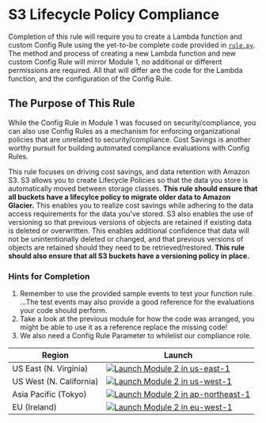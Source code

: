 # S3 Lifecycle Policy Compliance
Completion of this rule will require you to create a Lambda function and custom Config Rule using the yet-to-be complete code provided in [`rule.py`](./rule.py).  The method and process of creating a new Lambda function and new custom Config Rule will mirror Module 1, no additional or different permissions are required.  All that will differ are the code for the Lambda function, and the configuration of the Config Rule.

## The Purpose of This Rule
While the Config Rule in Module 1 was focused on security/compliance, you can also use Config Rules as a mechanism for enforcing organizational policies that are unrelated to security/compliance.  Cost Savings is another worthy pursuit for building automated compliance evaluations with Config Rules.

This rule focuses on driving cost savings, and data retention with Amazon S3. S3 allows you to create Lifecycle Policies so that the data you store is automatically moved between storage classes. **This rule should ensure that all buckets have a lifecylce policy to migrate older data to Amazon Glacier.** This enables you to realize cost savings while adhering to the data access requirements for the data you've stored.  S3 also enables the use of versioning so that previous versions of objects are retained if existing data is deleted or overwritten.  This enables additional confidence that data will not be unintentionally deleted or changed, and that previous versions of objects are retained should they need to be retrieved/restored. **This rule should also ensure that all S3 buckets have a versioning policy in place.**

### Hints for Completion
1. Remember to use the provided sample events to test your function rule. ...The test events may also provide a good reference for the evaluations your code should perform.
2. Take a look at the previous module for how the code was arranged, you might be able to use it as a reference replace the missing code!
3. We also need a Config Rule Parameter to whilelist our compliance role.

Region| Launch
------|-----
US East (N. Virginia) | [![Launch Module 2 in us-east-1](http://docs.aws.amazon.com/AWSCloudFormation/latest/UserGuide/images/cloudformation-launch-stack-button.png)](https://console.aws.amazon.com/cloudformation/home?region=us-east-1#/stacks/new?stackName=ConfigRules-Module-1-Security-Groups&templateURL=https://s3.ap-northeast-1.amazonaws.com/config-rules-workshop-ap-northeast-1/module-1/template.yml)
US West (N. California) | [![Launch Module 2 in us-west-1](http://docs.aws.amazon.com/AWSCloudFormation/latest/UserGuide/images/cloudformation-launch-stack-button.png)](https://console.aws.amazon.com/cloudformation/home?region=us-west-1#/stacks/new?stackName=ConfigRules-Module-1-Security-Groups&templateURL=https://s3.ap-northeast-1.amazonaws.com/config-rules-workshop-ap-northeast-1/module-1/template.yml)
Asia Pacific (Tokyo) | [![Launch Module 2 in ap-northeast-1](http://docs.aws.amazon.com/AWSCloudFormation/latest/UserGuide/images/cloudformation-launch-stack-button.png)](https://console.aws.amazon.com/cloudformation/home?region=ap-northeast-1#/stacks/new?stackName=ConfigRules-Module-1-Security-Groups&templateURL=https://s3.ap-northeast-1.amazonaws.com/config-rules-workshop-ap-northeast-1/module-1/template.yml)
EU (Ireland) | [![Launch Module 2 in eu-west-1](http://docs.aws.amazon.com/AWSCloudFormation/latest/UserGuide/images/cloudformation-launch-stack-button.png)](https://console.aws.amazon.com/cloudformation/home?region=eu-west-1#/stacks/new?stackName=ConfigRules-Module-2-S3-Bucket-Lifecycle-and-Verisoning&templateURL=https://s3.amazonaws.com/config-rules-workshop-ap-northeast-1/module-2/template.yml)
